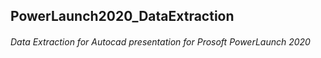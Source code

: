 ## PowerLaunch2020_DataExtraction
###### Data Extraction for Autocad presentation for Prosoft PowerLaunch 2020
